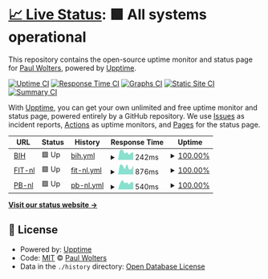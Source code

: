 # [📈 Live Status](https://status.wltrs.nl): <!--live status--> **🟩 All systems operational**

This repository contains the open-source uptime monitor and status page for [Paul Wolters](https://paulwolters.com), powered by [Upptime](https://github.com/upptime/upptime).

[![Uptime CI](https://github.com/paulwolters/bih-upptime/workflows/Uptime%20CI/badge.svg)](https://github.com/paulwolters/bih-upptime/actions?query=workflow%3A%22Uptime+CI%22)
[![Response Time CI](https://github.com/paulwolters/bih-upptime/workflows/Response%20Time%20CI/badge.svg)](https://github.com/paulwolters/bih-upptime/actions?query=workflow%3A%22Response+Time+CI%22)
[![Graphs CI](https://github.com/paulwolters/bih-upptime/workflows/Graphs%20CI/badge.svg)](https://github.com/paulwolters/bih-upptime/actions?query=workflow%3A%22Graphs+CI%22)
[![Static Site CI](https://github.com/paulwolters/bih-upptime/workflows/Static%20Site%20CI/badge.svg)](https://github.com/paulwolters/bih-upptime/actions?query=workflow%3A%22Static+Site+CI%22)
[![Summary CI](https://github.com/paulwolters/bih-upptime/workflows/Summary%20CI/badge.svg)](https://github.com/paulwolters/bih-upptime/actions?query=workflow%3A%22Summary+CI%22)

With [Upptime](https://upptime.js.org), you can get your own unlimited and free uptime monitor and status page, powered entirely by a GitHub repository. We use [Issues](https://github.com/paulwolters/bih-upptime/issues) as incident reports, [Actions](https://github.com/paulwolters/bih-upptime/actions) as uptime monitors, and [Pages](https://status.wltrs.nl) for the status page.

<!--start: status pages-->
<!-- This summary is generated by Upptime (https://github.com/upptime/upptime) -->
<!-- Do not edit this manually, your changes will be overwritten -->
<!-- prettier-ignore -->
| URL | Status | History | Response Time | Uptime |
| --- | ------ | ------- | ------------- | ------ |
| <img alt="" src="https://icons.duckduckgo.com/ip3/www.betoninhuis.nl.ico" height="13"> [BIH](https://www.betoninhuis.nl) | 🟩 Up | [bih.yml](https://github.com/paulwolters/up/commits/HEAD/history/bih.yml) | <details><summary><img alt="Response time graph" src="./graphs/bih/response-time-week.png" height="20"> 242ms</summary><br><a href="https://status.wltrs.nl/history/bih"><img alt="Response time 249" src="https://img.shields.io/endpoint?url=https%3A%2F%2Fraw.githubusercontent.com%2Fpaulwolters%2Fup%2FHEAD%2Fapi%2Fbih%2Fresponse-time.json"></a><br><a href="https://status.wltrs.nl/history/bih"><img alt="24-hour response time 422" src="https://img.shields.io/endpoint?url=https%3A%2F%2Fraw.githubusercontent.com%2Fpaulwolters%2Fup%2FHEAD%2Fapi%2Fbih%2Fresponse-time-day.json"></a><br><a href="https://status.wltrs.nl/history/bih"><img alt="7-day response time 242" src="https://img.shields.io/endpoint?url=https%3A%2F%2Fraw.githubusercontent.com%2Fpaulwolters%2Fup%2FHEAD%2Fapi%2Fbih%2Fresponse-time-week.json"></a><br><a href="https://status.wltrs.nl/history/bih"><img alt="30-day response time 233" src="https://img.shields.io/endpoint?url=https%3A%2F%2Fraw.githubusercontent.com%2Fpaulwolters%2Fup%2FHEAD%2Fapi%2Fbih%2Fresponse-time-month.json"></a><br><a href="https://status.wltrs.nl/history/bih"><img alt="1-year response time 242" src="https://img.shields.io/endpoint?url=https%3A%2F%2Fraw.githubusercontent.com%2Fpaulwolters%2Fup%2FHEAD%2Fapi%2Fbih%2Fresponse-time-year.json"></a></details> | <details><summary><a href="https://status.wltrs.nl/history/bih">100.00%</a></summary><a href="https://status.wltrs.nl/history/bih"><img alt="All-time uptime 100.00%" src="https://img.shields.io/endpoint?url=https%3A%2F%2Fraw.githubusercontent.com%2Fpaulwolters%2Fup%2FHEAD%2Fapi%2Fbih%2Fuptime.json"></a><br><a href="https://status.wltrs.nl/history/bih"><img alt="24-hour uptime 100.00%" src="https://img.shields.io/endpoint?url=https%3A%2F%2Fraw.githubusercontent.com%2Fpaulwolters%2Fup%2FHEAD%2Fapi%2Fbih%2Fuptime-day.json"></a><br><a href="https://status.wltrs.nl/history/bih"><img alt="7-day uptime 100.00%" src="https://img.shields.io/endpoint?url=https%3A%2F%2Fraw.githubusercontent.com%2Fpaulwolters%2Fup%2FHEAD%2Fapi%2Fbih%2Fuptime-week.json"></a><br><a href="https://status.wltrs.nl/history/bih"><img alt="30-day uptime 100.00%" src="https://img.shields.io/endpoint?url=https%3A%2F%2Fraw.githubusercontent.com%2Fpaulwolters%2Fup%2FHEAD%2Fapi%2Fbih%2Fuptime-month.json"></a><br><a href="https://status.wltrs.nl/history/bih"><img alt="1-year uptime 100.00%" src="https://img.shields.io/endpoint?url=https%3A%2F%2Fraw.githubusercontent.com%2Fpaulwolters%2Fup%2FHEAD%2Fapi%2Fbih%2Fuptime-year.json"></a></details>
| <img alt="" src="https://icons.duckduckgo.com/ip3/www.fit.nl.ico" height="13"> [FIT-nl](https://www.fit.nl) | 🟩 Up | [fit-nl.yml](https://github.com/paulwolters/up/commits/HEAD/history/fit-nl.yml) | <details><summary><img alt="Response time graph" src="./graphs/fit-nl/response-time-week.png" height="20"> 876ms</summary><br><a href="https://status.wltrs.nl/history/fit-nl"><img alt="Response time 969" src="https://img.shields.io/endpoint?url=https%3A%2F%2Fraw.githubusercontent.com%2Fpaulwolters%2Fup%2FHEAD%2Fapi%2Ffit-nl%2Fresponse-time.json"></a><br><a href="https://status.wltrs.nl/history/fit-nl"><img alt="24-hour response time 1009" src="https://img.shields.io/endpoint?url=https%3A%2F%2Fraw.githubusercontent.com%2Fpaulwolters%2Fup%2FHEAD%2Fapi%2Ffit-nl%2Fresponse-time-day.json"></a><br><a href="https://status.wltrs.nl/history/fit-nl"><img alt="7-day response time 876" src="https://img.shields.io/endpoint?url=https%3A%2F%2Fraw.githubusercontent.com%2Fpaulwolters%2Fup%2FHEAD%2Fapi%2Ffit-nl%2Fresponse-time-week.json"></a><br><a href="https://status.wltrs.nl/history/fit-nl"><img alt="30-day response time 845" src="https://img.shields.io/endpoint?url=https%3A%2F%2Fraw.githubusercontent.com%2Fpaulwolters%2Fup%2FHEAD%2Fapi%2Ffit-nl%2Fresponse-time-month.json"></a><br><a href="https://status.wltrs.nl/history/fit-nl"><img alt="1-year response time 954" src="https://img.shields.io/endpoint?url=https%3A%2F%2Fraw.githubusercontent.com%2Fpaulwolters%2Fup%2FHEAD%2Fapi%2Ffit-nl%2Fresponse-time-year.json"></a></details> | <details><summary><a href="https://status.wltrs.nl/history/fit-nl">100.00%</a></summary><a href="https://status.wltrs.nl/history/fit-nl"><img alt="All-time uptime 99.94%" src="https://img.shields.io/endpoint?url=https%3A%2F%2Fraw.githubusercontent.com%2Fpaulwolters%2Fup%2FHEAD%2Fapi%2Ffit-nl%2Fuptime.json"></a><br><a href="https://status.wltrs.nl/history/fit-nl"><img alt="24-hour uptime 100.00%" src="https://img.shields.io/endpoint?url=https%3A%2F%2Fraw.githubusercontent.com%2Fpaulwolters%2Fup%2FHEAD%2Fapi%2Ffit-nl%2Fuptime-day.json"></a><br><a href="https://status.wltrs.nl/history/fit-nl"><img alt="7-day uptime 100.00%" src="https://img.shields.io/endpoint?url=https%3A%2F%2Fraw.githubusercontent.com%2Fpaulwolters%2Fup%2FHEAD%2Fapi%2Ffit-nl%2Fuptime-week.json"></a><br><a href="https://status.wltrs.nl/history/fit-nl"><img alt="30-day uptime 100.00%" src="https://img.shields.io/endpoint?url=https%3A%2F%2Fraw.githubusercontent.com%2Fpaulwolters%2Fup%2FHEAD%2Fapi%2Ffit-nl%2Fuptime-month.json"></a><br><a href="https://status.wltrs.nl/history/fit-nl"><img alt="1-year uptime 99.95%" src="https://img.shields.io/endpoint?url=https%3A%2F%2Fraw.githubusercontent.com%2Fpaulwolters%2Fup%2FHEAD%2Fapi%2Ffit-nl%2Fuptime-year.json"></a></details>
| <img alt="" src="https://icons.duckduckgo.com/ip3/www.parkerenbij.nl.ico" height="13"> [PB-nl](https://www.parkerenbij.nl) | 🟩 Up | [pb-nl.yml](https://github.com/paulwolters/up/commits/HEAD/history/pb-nl.yml) | <details><summary><img alt="Response time graph" src="./graphs/pb-nl/response-time-week.png" height="20"> 540ms</summary><br><a href="https://status.wltrs.nl/history/pb-nl"><img alt="Response time 444" src="https://img.shields.io/endpoint?url=https%3A%2F%2Fraw.githubusercontent.com%2Fpaulwolters%2Fup%2FHEAD%2Fapi%2Fpb-nl%2Fresponse-time.json"></a><br><a href="https://status.wltrs.nl/history/pb-nl"><img alt="24-hour response time 547" src="https://img.shields.io/endpoint?url=https%3A%2F%2Fraw.githubusercontent.com%2Fpaulwolters%2Fup%2FHEAD%2Fapi%2Fpb-nl%2Fresponse-time-day.json"></a><br><a href="https://status.wltrs.nl/history/pb-nl"><img alt="7-day response time 540" src="https://img.shields.io/endpoint?url=https%3A%2F%2Fraw.githubusercontent.com%2Fpaulwolters%2Fup%2FHEAD%2Fapi%2Fpb-nl%2Fresponse-time-week.json"></a><br><a href="https://status.wltrs.nl/history/pb-nl"><img alt="30-day response time 446" src="https://img.shields.io/endpoint?url=https%3A%2F%2Fraw.githubusercontent.com%2Fpaulwolters%2Fup%2FHEAD%2Fapi%2Fpb-nl%2Fresponse-time-month.json"></a><br><a href="https://status.wltrs.nl/history/pb-nl"><img alt="1-year response time 448" src="https://img.shields.io/endpoint?url=https%3A%2F%2Fraw.githubusercontent.com%2Fpaulwolters%2Fup%2FHEAD%2Fapi%2Fpb-nl%2Fresponse-time-year.json"></a></details> | <details><summary><a href="https://status.wltrs.nl/history/pb-nl">100.00%</a></summary><a href="https://status.wltrs.nl/history/pb-nl"><img alt="All-time uptime 100.00%" src="https://img.shields.io/endpoint?url=https%3A%2F%2Fraw.githubusercontent.com%2Fpaulwolters%2Fup%2FHEAD%2Fapi%2Fpb-nl%2Fuptime.json"></a><br><a href="https://status.wltrs.nl/history/pb-nl"><img alt="24-hour uptime 100.00%" src="https://img.shields.io/endpoint?url=https%3A%2F%2Fraw.githubusercontent.com%2Fpaulwolters%2Fup%2FHEAD%2Fapi%2Fpb-nl%2Fuptime-day.json"></a><br><a href="https://status.wltrs.nl/history/pb-nl"><img alt="7-day uptime 100.00%" src="https://img.shields.io/endpoint?url=https%3A%2F%2Fraw.githubusercontent.com%2Fpaulwolters%2Fup%2FHEAD%2Fapi%2Fpb-nl%2Fuptime-week.json"></a><br><a href="https://status.wltrs.nl/history/pb-nl"><img alt="30-day uptime 100.00%" src="https://img.shields.io/endpoint?url=https%3A%2F%2Fraw.githubusercontent.com%2Fpaulwolters%2Fup%2FHEAD%2Fapi%2Fpb-nl%2Fuptime-month.json"></a><br><a href="https://status.wltrs.nl/history/pb-nl"><img alt="1-year uptime 100.00%" src="https://img.shields.io/endpoint?url=https%3A%2F%2Fraw.githubusercontent.com%2Fpaulwolters%2Fup%2FHEAD%2Fapi%2Fpb-nl%2Fuptime-year.json"></a></details>

<!--end: status pages-->

[**Visit our status website →**](https://status.wltrs.nl)

## 📄 License

- Powered by: [Upptime](https://github.com/upptime/upptime)
- Code: [MIT](./LICENSE) © [Paul Wolters](https://paulwolters.com)
- Data in the `./history` directory: [Open Database License](https://opendatacommons.org/licenses/odbl/1-0/)

